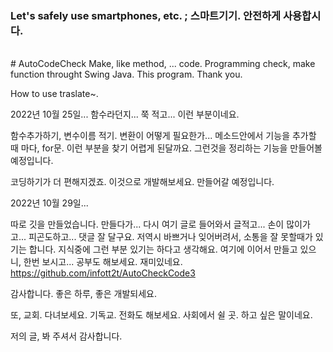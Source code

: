 <h3>Let's safely use smartphones, etc. ; 스마트기기. 안전하게 사용합시다. </h3>
<br/>
# AutoCodeCheck
Make, like method, ... code. Programming check, make function throught Swing Java. This program. Thank you.

How to use traslate~. 

2022년 10월 25일... 함수라던지... 쭉 적고... 이런 부분이네요. 

함수추가하기, 변수이름 적기. 변환이 어떻게 필요한가... 메소드안에서 기능을 추가할 때 마다, for문. 이런 부분을 찾기 어렵게 된달까요. 그런것을 정리하는 기능을 만들어볼 예정입니다.

코딩하기가 더 편해지겠죠. 이것으로 개발해보세요.  만들어갈 예정입니다.

2022년 10월 29일...

따로 깃을 만들었습니다. 만들다가... 다시 여기 글로 들어와서 글적고... 손이 많이가고... 피곤도하고... 댓글 잘 달구요. 저역시 바쁘거나 잊어버려서, 소통을 잘 못할때가 있기는 합니다. 지식중에 그런 부분 있기는 하다고 생각해요. 여기에 이어서 만들고 있으니, 한번 보시고... 공부도 해보세요. 재미있네요.
<br/>
https://github.com/infott2t/AutoCheckCode3




감사합니다. 좋은 하루, 좋은 개발되세요.

또, 교회. 다녀보세요. 기독교. 전화도 해보세요. 사회에서 쉴 곳. 하고 싶은 말이네요.

저의 글, 봐 주셔서 감사합니다.

